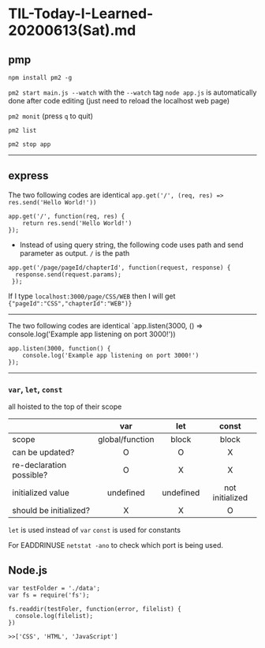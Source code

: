 # TIL-Today-I-Learned- 20200613(Sat).md

## pmp

`npm install pm2 -g`

`pm2 start main.js --watch` with the `--watch` tag `node app.js` is automatically done after code editing (just need to reload the localhost web page)

`pm2 monit` (press `q` to quit)

`pm2 list`

`pm2 stop app`

---

## express

The two following codes are identical
`app.get('/', (req, res) => res.send('Hello World!'))`

```
app.get('/', function(req, res) {
    return res.send('Hello World!')
});
```
- Instead of using query string, the following code uses path and send parameter as output.
`/` is the path
```
app.get('/page/pageId/chapterId', function(request, response) {
  response.send(request.params);
 });
 ```
 If I type `localhost:3000/page/CSS/WEB` then I will get
 `{"pageId":"CSS","chapterId":"WEB")}`

---
The two following codes are identical
`app.listen(3000, () => console.log('Example app listening on port 3000!'))

```
app.listen(3000, function() {
    console.log('Example app listening on port 3000!')
});
```

---

### `var`, `let`, `const`
all hoisted to the top of their scope

|   |var|let|const|
|---|:---:|:---:|:-----:|
|scope|global/function|block|block|
|can be updated?|O|O|X|
|re-declaration possible?|O|X|X|
|initialized value|undefined|undefined|not initialized|
|should be initialized?|X|X|O|

`let` is used instead of `var`
`const` is used for constants

For EADDRINUSE
`netstat -ano` to check which port is being used.


## Node.js

```
var testFolder = './data';
var fs = require('fs');

fs.readdir(testFoler, function(error, filelist) {
  console.log(filelist);
})

>>['CSS', 'HTML', 'JavaScript']
```


